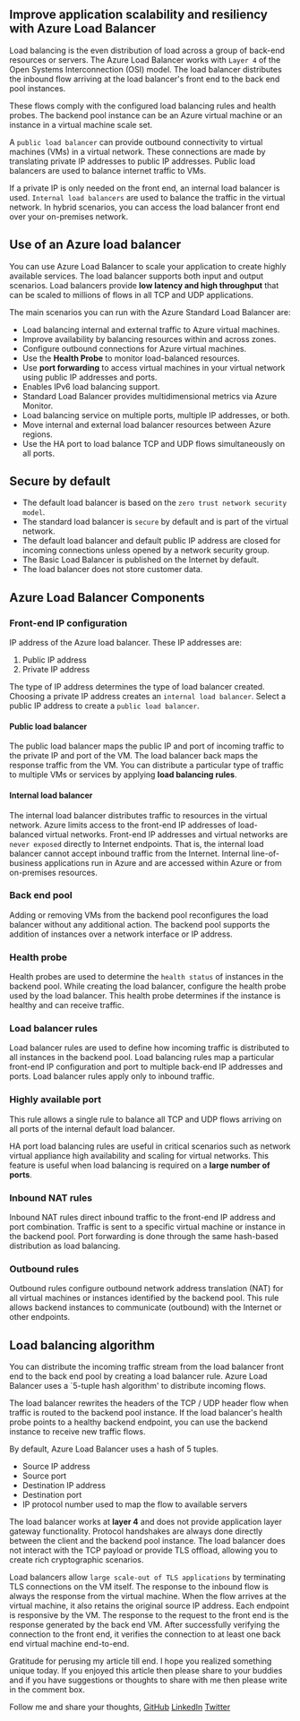 ## Improve application scalability and resiliency with Azure Load Balancer

Load balancing is the even distribution of load across a group of back-end resources or servers. The Azure Load Balancer works with `Layer 4` of the Open Systems Interconnection (OSI) model. The load balancer distributes the inbound flow arriving at the load balancer's front end to the back end pool instances. 

These flows comply with the configured load balancing rules and health probes. The backend pool instance can be an Azure virtual machine or an instance in a virtual machine scale set. 

A `public load balancer` can provide outbound connectivity to virtual machines (VMs) in a virtual network. These connections are made by translating  private IP addresses to public IP addresses. Public load balancers are used to  balance internet traffic to  VMs. 

If a private IP is only needed on the front end, an internal load balancer is used. `Internal load balancers` are used to  balance the traffic in the virtual network. In hybrid scenarios, you can access the load balancer front end over your on-premises network. 

## Use of an Azure load balancer

You can use Azure Load Balancer to scale your application to create highly available services. The load balancer supports both input and output scenarios. Load balancers provide **low latency and high throughput** that can be scaled to millions of flows in all TCP and UDP applications. 

The main scenarios  you can run with the Azure Standard Load Balancer are: 

- Load balancing internal and external traffic to Azure virtual machines. 
- Improve availability by balancing resources within and across zones. 
- Configure outbound connections for Azure virtual machines. 
- Use the **Health Probe** to monitor load-balanced resources. 
- Use **port forwarding** to access virtual machines in your virtual network using public IP addresses and ports. 
- Enables IPv6 load balancing support. 
- Standard Load Balancer provides multidimensional metrics via Azure Monitor. 
- Load balancing service on multiple ports, multiple IP addresses, or both. 
- Move internal and external load balancer resources between Azure regions. 
- Use the HA port to load balance TCP and UDP flows simultaneously on all  ports. 

## Secure by default 

- The default load balancer is based on the `zero trust network security model`. 
- The standard load balancer is `secure` by default and is part of the virtual network.  
- The default load balancer and default public IP address are closed for incoming connections unless opened by a network security group. 
- The Basic Load Balancer is published on the Internet by default. 
- The load balancer does not store customer data.

## Azure Load Balancer Components 

### Front-end IP configuration 

IP address of the Azure load balancer. These IP addresses are: 

1. Public IP address 
2. Private IP address 

The type of  IP address determines the type of load balancer created. Choosing a private IP address  creates an `internal load balancer`. Select a public IP address to create a `public load balancer`. 

#### Public load balancer

The public load balancer maps the public IP and port of incoming traffic to the private IP and port of the VM. The load balancer back maps the response traffic from the VM. You can distribute a particular type of traffic to multiple VMs or services by applying **load balancing rules**.

#### Internal load balancer
 
The internal load balancer distributes traffic to resources in the virtual network. Azure limits access to the front-end IP addresses of load-balanced virtual networks. Front-end IP addresses and virtual networks are `never exposed` directly  to Internet endpoints. That is, the internal load balancer cannot accept inbound traffic from the Internet. Internal line-of-business applications run in Azure and are accessed  within Azure or from on-premises resources. 

### Back end pool 

Adding or removing VMs from the backend pool reconfigures the load balancer without any additional action. The backend pool supports the addition of instances over a network interface or IP address. 

### Health probe 

Health probes are used to determine the `health status` of  instances in the backend pool. While creating the load balancer, configure the health probe used by the load balancer. This health probe determines if the instance is healthy and can receive traffic.

### Load balancer rules 

Load balancer rules are used to define how incoming traffic is distributed to all  instances in the backend pool. Load balancing rules map a particular front-end IP configuration and port to multiple back-end IP addresses and ports. Load balancer rules apply only to inbound traffic. 





### Highly available port 

This rule allows a single rule to balance all TCP and UDP flows arriving on all ports of the internal default load balancer. 

HA port load balancing rules are useful in critical scenarios such as network virtual appliance high availability and scaling for  virtual networks. This feature is useful when load balancing is required on a **large number of ports**. 


### Inbound NAT rules 

Inbound NAT rules direct inbound  traffic  to the front-end IP address and port combination. Traffic is sent to a specific virtual machine or instance in the backend pool. Port forwarding is done through the same hash-based distribution as load balancing. 

### Outbound rules 

Outbound rules configure outbound network address translation (NAT) for all virtual machines or instances identified by the backend pool. This rule allows backend instances  to communicate (outbound) with the Internet or other endpoints. 


## Load balancing algorithm 

You can distribute the incoming traffic stream from the load balancer front end to the back end pool by creating a load balancer rule. Azure Load Balancer uses a `5-tuple hash algorithm' to distribute incoming flows. 

The load balancer rewrites the headers of the TCP / UDP header flow when  traffic is routed to the backend pool instance. If the load balancer's health probe points to a healthy backend endpoint, you can use the backend instance to receive new traffic flows. 

By default, Azure Load Balancer uses a hash of 5 tuples. 

-  Source IP address 
-  Source port 
-  Destination IP address 
-  Destination port 
-  IP protocol number used to map the flow to available servers
 




The load balancer works at **layer 4** and does not provide application layer gateway functionality. Protocol handshakes are always done directly between the client and the backend pool instance. The load balancer does not interact with the TCP payload or provide TLS offload, allowing you to create rich cryptographic scenarios. 

Load balancers allow `large scale-out of TLS applications` by terminating TLS connections on the VM itself. The response to the 
inbound flow is always the response from the virtual machine. When the flow arrives at the virtual machine, it also retains the original source IP address. Each endpoint is responsive by the VM.  The response to the request to the front end is the response generated by the back end VM. After successfully verifying the connection to the front end, it verifies the connection to at least one back end virtual machine end-to-end.



Gratitude for perusing my article till end. I hope you realized something unique today. If you enjoyed this article then please share to your buddies and if you have suggestions or thoughts to share with me then please write in the comment box.


Follow me and share your thoughts,
[GitHub](https://github.com/MakendranG)
[LinkedIn](https://www.linkedin.com/in/makendran/)
[Twitter](https://twitter.com/MakendranG)





